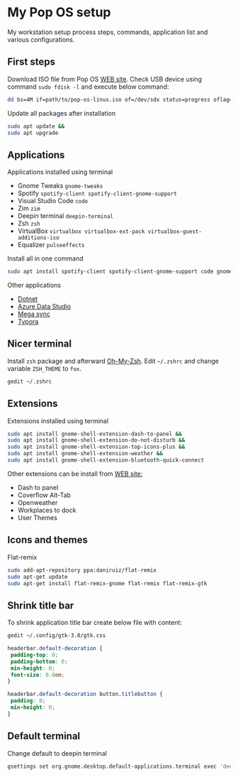 # My Pop OS setup

My workstation setup process steps, commands, application list and various configurations.

## First steps

Download ISO file from Pop OS [WEB site](https://system76.com/pop). Check USB device using command `sudo fdisk -l` and execute below command:

```bash
dd bs=4M if=path/to/pop-os-linux.iso of=/dev/sdx status=progress oflag=sync
```

Update all packages after installation

```bash
sudo apt update &&
sudo apt upgrade
```

## Applications

Applications installed using terminal

- Gnome Tweaks `gnome-tweaks`
- Spotify `spotify-client spotify-client-gnome-support`
- Visual Studio Code `code`
- Zim `zim`
- Deepin terminal `deepin-terminal`
- Zsh `zsh`
- VirtualBox `virtualbox virtualbox-ext-pack virtualbox-guest-additions-iso`
- Equalizer `pulseeffects`

Install all in one command

```bash
sudo apt install spotify-client spotify-client-gnome-support code gnome-tweaks zim deepin-terminal zsh virtualbox virtualbox-ext-pack virtualbox-guest-additions-iso pulseaudio-equalizer
```

Other applications

- [Dotnet](https://dotnet.microsoft.com/download/dotnet-core)
- [Azure Data Studio](https://docs.microsoft.com/en-us/sql/azure-data-studio/download-azure-data-studio)
- [Mega sync](https://mega.nz/sync)
- [Typora](https://typora.io)

## Nicer terminal

Install `zsh` package and afterward [Oh-My-Zsh](https://ohmyz.sh). Edit `~/.zshrc` and change variable `ZSH_THEME` to `fox`.

```bash
gedit ~/.zshrc
```

## Extensions

Extensions installed using terminal

```bash
sudo apt install gnome-shell-extension-dash-to-panel &&
sudo apt install gnome-shell-extension-do-not-disturb &&
sudo apt install gnome-shell-extension-top-icons-plus &&
sudo apt install gnome-shell-extension-weather &&
sudo apt install gnome-shell-extension-bluetooth-quick-connect
```

Other extensions can be install from [WEB site:](https://extensions.gnome.org)

- Dash to panel
- Coverflow Alt-Tab
- Openweather
- Workplaces to dock
- User Themes

## Icons and themes

Flat-remix

```bash
sudo add-apt-repository ppa:daniruiz/flat-remix
sudo apt-get update
sudo apt-get install flat-remix-gnome flat-remix flat-remix-gtk
```

## Shrink title bar

To shrink application title bar create below file with content:

```bash
gedit ~/.config/gtk-3.0/gtk.css
```

```css
headerbar.default-decoration {
 padding-top: 0;
 padding-bottom: 0;
 min-height: 0;
 font-size: 0.8em;
}

headerbar.default-decoration button.titlebutton {
 padding: 0;
 min-height: 0;
}
```

## Default terminal

Change default to deepin terminal

```bash
gsettings set org.gnome.desktop.default-applications.terminal exec 'deepin-terminal'
```
